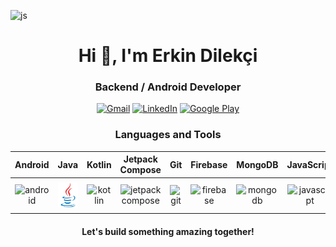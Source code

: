 ![js](https://github.com/erkindilekci/erkindilekci/assets/109282517/3438f46e-760d-4d52-aab9-ae7adb788c41)

<h1 align="center">Hi 👋, I'm Erkin Dilekçi</h1>
<h3 align="center">Backend / Android Developer</h3>
<p align="center">
	<a href="mailto:dilekcierkin@gmail.com"><img src="https://img.icons8.com/bubbles/75/000000/gmail.png" alt="Gmail"/></a>
	<a href="https://www.linkedin.com/in/erkin-dilekçi-927777216/"><img src="https://img.icons8.com/bubbles/75/000000/linkedin.png" alt="LinkedIn"/></a>
	<a href="https://play.google.com/store/apps/developer?id=Erkin+Dilekci"><img src="https://img.icons8.com/bubbles/75/000000/google-play.png" alt="Google Play"/></a>
</p>
  <div align="center">
  <h3 align="center">Languages and Tools</h3>
	  
| Android | Java | Kotlin | Jetpack Compose | Git | Firebase | MongoDB | JavaScript | React Native | Python |
| :-: | :-: | :-: | :-: | :-: | :-: | :-: | :-: | :-: | :-: |
|<img align="center" src="https://developer.android.com/images/logos/android.svg" alt="android" width="40" height="40"/>|<img align="center" src="https://raw.githubusercontent.com/devicons/devicon/master/icons/java/java-original.svg" alt="java" width="40" height="40"/>|<img align="center" src="https://www.vectorlogo.zone/logos/kotlinlang/kotlinlang-icon.svg" alt="kotlin" width="30" height="30"/>|<img align="center" src="https://tabris.com/wp-content/uploads/2021/06/jetpack-compose-icon_RGB.png" alt="jetpack compose" width="50" height="50"/>|<img align="center" src="https://www.vectorlogo.zone/logos/git-scm/git-scm-icon.svg" alt="git" width="40" height="40"/>|<img align="center" src="https://www.vectorlogo.zone/logos/firebase/firebase-icon.svg" alt="firebase" width="40" height="40"/>|<img align="center" src="https://cdn.iconscout.com/icon/free/png-256/free-mongodb-3629020-3030245.png" alt="mongodb" width="40" height="40"/>|<img align="center" src="https://cdn-icons-png.flaticon.com/512/5968/5968292.png" alt="javascript" width="40" height="40"/>|<img align="center" src="https://reactnative.dev/img/header_logo.svg" alt="react native" width="40" height="40"/>|<img align="center" src="https://raw.githubusercontent.com/devicons/devicon/master/icons/python/python-original.svg" alt="python" width="40" height="40"/>|
  <h4>Let's build something amazing together!</h4>
</div>
